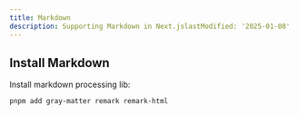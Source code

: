 ```yaml
---
title: Markdown
description: Supporting Markdown in Next.jslastModified: '2025-01-08'
---
```


## Install Markdown

Install markdown processing lib:

```bash
pnpm add gray-matter remark remark-html
```
